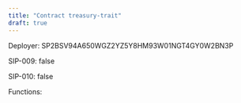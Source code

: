 ```yaml
---
title: "Contract treasury-trait"
draft: true
---
```

Deployer: SP2BSV94A650WGZ2YZ5Y8HM93W01NGT4GY0W2BN3P

SIP-009: false

SIP-010: false

Functions:

